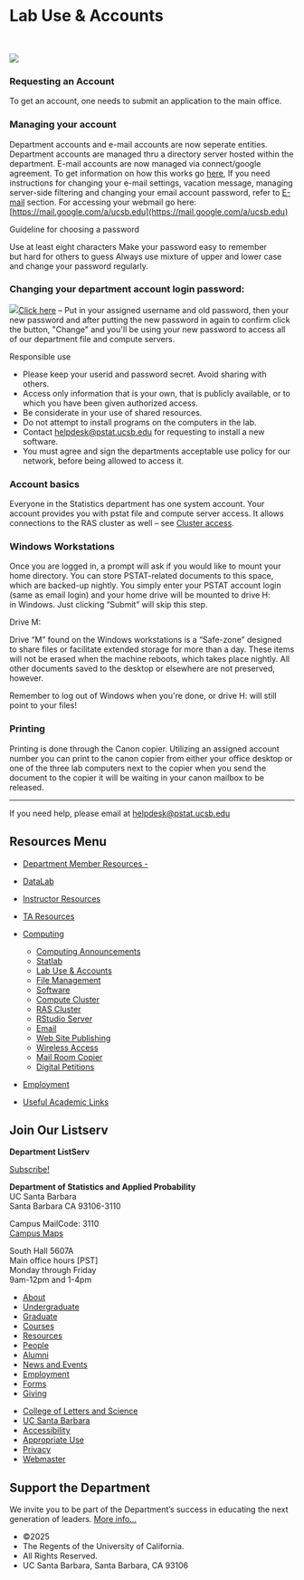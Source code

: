# Lab Use &amp; Accounts

 

![](http://kingslanding.pstat.ucsb.edu/computing/images/lab1.jpg)

### Requesting an Account

To get an account, one needs to submit an application to the main office.

### Managing your account

Department accounts and e-mail accounts are now seperate entities. Department accounts are managed thru a directory server hosted within the department. E-mail accounts are now managed via connect/google agreement. To get information on how this works go [here](http://www.connect.ucsb.edu/), If you need instructions for changing your e-mail settings, vacation message, managing server-side filtering and changing your email account password, refer to [E-mail](/resources/computing/email) section. For accessing your webmail go here: [https://mail.google.com/a/ucsb.edu](https://mail.google.com/a/ucsb.edu)

Guideline for choosing a password

Use at least eight characters Make your password easy to remember but hard for others to guess Always use mixture of upper and lower case and change your password regularly.

### Changing your department account login password:

[![](https://kingslanding.pstat.ucsb.edu/computing/themes/mambo/icons/web.gif)Click here](https://kingslanding.pstat.ucsb.edu/setting/changeps.php "Outgoing link (in new window)") – Put in your assigned username and old password, then your new password and after putting the new password in again to confirm click the button, "Change" and you'll be using your new password to access all of our department file and compute servers.

Responsible use 

- Please keep your userid and password secret. Avoid sharing with others.
- Access only information that is your own, that is publicly available, or to which you have been given authorized access.
- Be considerate in your use of shared resources.
- Do not attempt to install programs on the computers in the lab.
- Contact [helpdesk@pstat.ucsb.edu](mailto:helpdesk@pstat.ucsb.edu "Write an email (mail client launch)") for requesting to install a new software.
- You must agree and sign the departments acceptable use policy for our network, before being allowed to access it.

### Account basics

Everyone in the Statistics department has one system account. Your account provides you with pstat file and compute server access. It allows connections to the RAS cluster as well – see [Cluster access](/resources/computing/cluster "Cluster").

### Windows Workstations

Once you are logged in, a prompt will ask if you would like to mount your home directory. You can store PSTAT-related documents to this space, which are backed-up nightly. You simply enter your PSTAT account login (same as email login) and your home drive will be mounted to drive H: in Windows. Just clicking “Submit” will skip this step.

Drive M:

Drive “M” found on the Windows workstations is a “Safe-zone” designed to share files or facilitate extended storage for more than a day. These items will not be erased when the machine reboots, which takes place nightly. All other documents saved to the desktop or elsewhere are not preserved, however.

Remember to log out of Windows when you're done, or drive H: will still point to your files!

### Printing

Printing is done through the Canon copier. Utilizing an assigned account number you can print to the canon copier from either your office desktop or one of the three lab computers next to the copier when you send the document to the copier it will be waiting in your canon mailbox to be released.

* * *

If you need help, please email at [helpdesk@pstat.ucsb.edu](mailto:helpdesk@pstat.ucsb.edu "Write an email (mail client launch)")

## Resources Menu

- [Department Member Resources -](/resources "Department Member Resources")
- [DataLab](/resources/statlab "DataLab")
- [Instructor Resources](/resources/instructor "Instructor Resources")
- [TA Resources](/resources/ta-resources "TA Resources")
- [Computing](/resources/computing "Computing")
  
  - [Computing Announcements](/resources/computing/announcements "Computing Announcements")
  - [Statlab](/resources/computing/statlab "Statlab")
  - [Lab Use &amp; Accounts](/resources/computing/lab-use "Lab Use & Accounts")
  - [File Management](/resources/computing/file-management "File Management")
  - [Software](/resources/computing/software "Software")
  - [Compute Cluster](/resources/computing/cluster "Compute Cluster")
  - [RAS Cluster](/resources/computing/ras "RAS Cluster")
  - [RStudio Server](/resources/computing/rstudio "RStudio Server")
  - [Email](/resources/computing/email "Email")
  - [Web Site Publishing](/resources/computing/website "Web Site Publishing")
  - [Wireless Access](/resources/computing/wireless "Wireless Access")
  - [Mail Room Copier](/resources/computing/copier "Mail Room Copier")
  - [Digital Petitions](/resources/computing/digital-petitions "Digital Petitions")
- [Employment](/about/employment "Employment")
- [Useful Academic Links](/resources/useful "Useful Academic Links")

## Join Our Listserv

**Department ListServ**

[Subscribe!](https://groups.google.com/u/1/a/pstat.ucsb.edu/g/pstat-undergrad?hl=en)

**Department of Statistics and Applied Probability**  
UC Santa Barbara  
Santa Barbara CA 93106-3110

Campus MailCode: 3110  
[Campus Maps](http://www.aw.id.ucsb.edu/maps/)

South Hall 5607A  
Main office hours \[PST]  
Monday through Friday  
9am-12pm and 1-4pm

- [About](/about "About")
- [Undergraduate](/undergrad)
- [Graduate](/graduate)
- [Courses](/courses)
- [Resources](/resources "Resources")
- [People](/people)
- [Alumni](/alumni "Undergraduate Alumni")
- [News and Events](/news)
- [Employment](/about/employment "Employment")
- [Forms](/forms "Forms")
- [Giving](/giving "Giving")

<!--THE END-->

- [College of Letters and Science](http://www.college.ucsb.edu "College of Letters and Science")
- [UC Santa Barbara](http://www.ucsb.edu "UC Santa Barbara")
- [Accessibility](/accessibility "Accessibility")
- [Appropriate Use](http://www.policy.ucsb.edu/terms_of_use/ "Appropriate Use")
- [Privacy](http://www.policy.ucsb.edu/privacy-notification/ "Privacy")
- [Webmaster](mailto:help@pstat.ucsb.edu "Webmaster")

## Support the Department

We invite you to be part of the Department’s success in educating the next generation of leaders. [More info...](/giving)

- ©2025
- The Regents of the University of California.
- All Rights Reserved.
- UC Santa Barbara, Santa Barbara, CA 93106